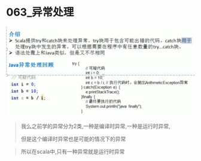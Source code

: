 # 063_异常处理

![1616904914950](063_%E5%BC%82%E5%B8%B8%E5%A4%84%E7%90%86/1616904914950.png)

> 我么之前学的异常分为2类,一种是编译时异常,一种是运行时异常,
>
> 但是这个编译时异常也是可能的情况下的异常

> 所以在scala中,只有一种异常就是运行时异常